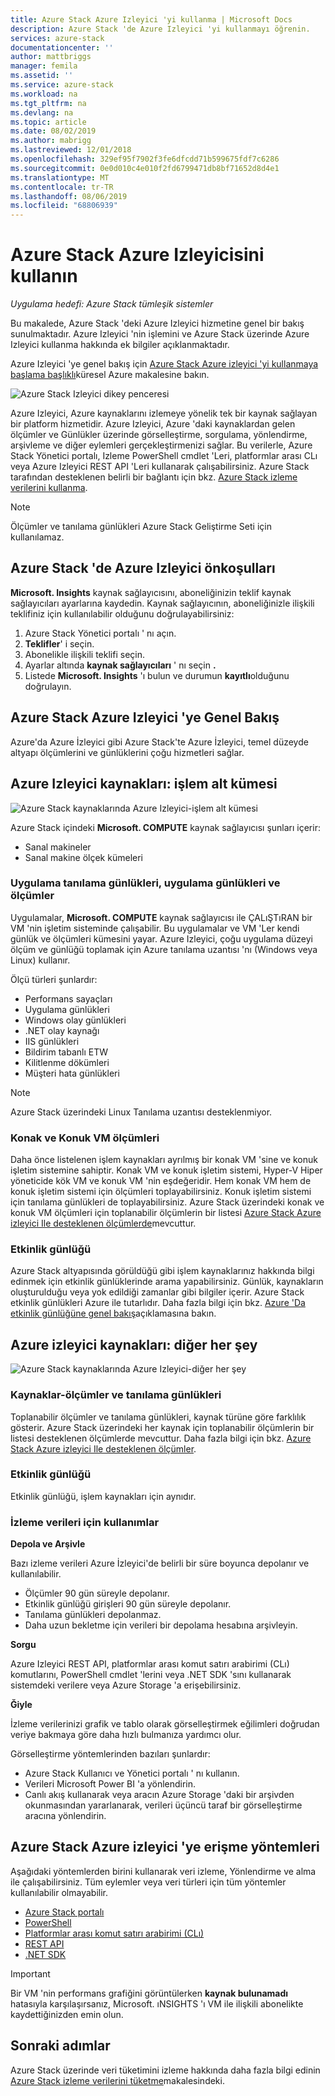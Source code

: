 ```yaml
---
title: Azure Stack Azure Izleyici 'yi kullanma | Microsoft Docs
description: Azure Stack 'de Azure Izleyici 'yi kullanmayı öğrenin.
services: azure-stack
documentationcenter: ''
author: mattbriggs
manager: femila
ms.assetid: ''
ms.service: azure-stack
ms.workload: na
ms.tgt_pltfrm: na
ms.devlang: na
ms.topic: article
ms.date: 08/02/2019
ms.author: mabrigg
ms.lastreviewed: 12/01/2018
ms.openlocfilehash: 329ef95f7902f3fe6dfcdd71b599675fdf7c6286
ms.sourcegitcommit: 0e0d010c4e010f2fd6799471db8bf71652d8d4e1
ms.translationtype: MT
ms.contentlocale: tr-TR
ms.lasthandoff: 08/06/2019
ms.locfileid: "68806939"
---
```

# <a name="use-azure-monitor-on-azure-stack"></a>Azure Stack Azure Izleyicisini kullanın

*Uygulama hedefi: Azure Stack tümleşik sistemler*

Bu makalede, Azure Stack 'deki Azure Izleyici hizmetine genel bir bakış sunulmaktadır. Azure Izleyici 'nin işlemini ve Azure Stack üzerinde Azure Izleyici kullanma hakkında ek bilgiler açıklanmaktadır. 

Azure Izleyici 'ye genel bakış için [Azure Stack Azure izleyici 'yi kullanmaya başlama başlıklı](https://docs.microsoft.com/azure/monitoring-and-diagnostics/monitoring-get-started)küresel Azure makalesine bakın.

![Azure Stack Izleyici dikey penceresi](./media/azure-stack-metrics-azure-data/azs-monitor.png)

Azure Izleyici, Azure kaynaklarını izlemeye yönelik tek bir kaynak sağlayan bir platform hizmetidir. Azure Izleyici, Azure 'daki kaynaklardan gelen ölçümler ve Günlükler üzerinde görselleştirme, sorgulama, yönlendirme, arşivleme ve diğer eylemleri gerçekleştirmenizi sağlar. Bu verilerle, Azure Stack Yönetici portalı, Izleme PowerShell cmdlet 'Leri, platformlar arası CLı veya Azure Izleyici REST API 'Leri kullanarak çalışabilirsiniz. Azure Stack tarafından desteklenen belirli bir bağlantı için bkz. [Azure Stack izleme verilerini kullanma](azure-stack-metrics-monitor.md).

> [!Note]
> Ölçümler ve tanılama günlükleri Azure Stack Geliştirme Seti için kullanılamaz.

## <a name="prerequisites-for-azure-monitor-on-azure-stack"></a>Azure Stack 'de Azure Izleyici önkoşulları

**Microsoft. Insights** kaynak sağlayıcısını, aboneliğinizin teklif kaynak sağlayıcıları ayarlarına kaydedin. Kaynak sağlayıcının, aboneliğinizle ilişkili teklifiniz için kullanılabilir olduğunu doğrulayabilirsiniz:

1. Azure Stack Yönetici portalı ' nı açın.
2. **Teklifler**' i seçin.
3. Abonelikle ilişkili teklifi seçin.
4. Ayarlar altında **kaynak sağlayıcıları** ' nı seçin **.** 
5. Listede **Microsoft. Insights** 'ı bulun ve durumun **kayıtlı**olduğunu doğrulayın.

## <a name="overview-of-azure-monitor-on-azure-stack"></a>Azure Stack Azure Izleyici 'ye Genel Bakış

Azure'da Azure İzleyici gibi Azure Stack'te Azure İzleyici, temel düzeyde altyapı ölçümlerini ve günlüklerini çoğu hizmetleri sağlar.

## <a name="azure-monitor-sources-compute-subset"></a>Azure Izleyici kaynakları: işlem alt kümesi

![Azure Stack kaynaklarında Azure Izleyici-işlem alt kümesi](media//azure-stack-metrics-azure-data/azs-monitor-computersubset.png)

Azure Stack içindeki **Microsoft. COMPUTE** kaynak sağlayıcısı şunları içerir:
 - Sanal makineler 
 - Sanal makine ölçek kümeleri

### <a name="application---diagnostics-logs-app-logs-and-metrics"></a>Uygulama tanılama günlükleri, uygulama günlükleri ve ölçümler

Uygulamalar, **Microsoft. COMPUTE** kaynak sağlayıcısı ile ÇALıŞTıRAN bir VM 'nin işletim sisteminde çalışabilir. Bu uygulamalar ve VM 'Ler kendi günlük ve ölçümleri kümesini yayar. Azure Izleyici, çoğu uygulama düzeyi ölçüm ve günlüğü toplamak için Azure tanılama uzantısı 'nı (Windows veya Linux) kullanır.

Ölçü türleri şunlardır:
 - Performans sayaçları
 - Uygulama günlükleri
 - Windows olay günlükleri
 - .NET olay kaynağı
 - IIS günlükleri
 - Bildirim tabanlı ETW
 - Kilitlenme dökümleri
 - Müşteri hata günlükleri

> [!Note]  
> Azure Stack üzerindeki Linux Tanılama uzantısı desteklenmiyor.

### <a name="host-and-guest-vm-metrics"></a>Konak ve Konuk VM ölçümleri

Daha önce listelenen işlem kaynakları ayrılmış bir konak VM 'sine ve konuk işletim sistemine sahiptir. Konak VM ve konuk işletim sistemi, Hyper-V Hiper yöneticide kök VM ve konuk VM 'nin eşdeğeridir. Hem konak VM hem de konuk işletim sistemi için ölçümleri toplayabilirsiniz. Konuk işletim sistemi için tanılama günlükleri de toplayabilirsiniz. Azure Stack üzerindeki konak ve konuk VM ölçümleri için toplanabilir ölçümlerin bir listesi [Azure Stack Azure izleyici Ile desteklenen ölçümlerde](azure-stack-metrics-supported.md)mevcuttur. 

### <a name="activity-log"></a>Etkinlik günlüğü

Azure Stack altyapısında görüldüğü gibi işlem kaynaklarınız hakkında bilgi edinmek için etkinlik günlüklerinde arama yapabilirsiniz. Günlük, kaynakların oluşturulduğu veya yok edildiği zamanlar gibi bilgiler içerir. Azure Stack etkinlik günlükleri Azure ile tutarlıdır. Daha fazla bilgi için bkz. [Azure 'Da etkinlik günlüğüne genel bakış](https://docs.microsoft.com/azure/monitoring-and-diagnostics/monitoring-overview-activity-logs)açıklamasına bakın. 


## <a name="azure-monitor-sources-everything-else"></a>Azure izleyici kaynakları: diğer her şey

![Azure Stack kaynaklarında Azure Izleyici-diğer her şey](media//azure-stack-metrics-azure-data/azs-monitor-othersubset.png)

### <a name="resources---metrics-and-diagnostics-logs"></a>Kaynaklar-ölçümler ve tanılama günlükleri

Toplanabilir ölçümler ve tanılama günlükleri, kaynak türüne göre farklılık gösterir. Azure Stack üzerindeki her kaynak için toplanabilir ölçümlerin bir listesi desteklenen ölçümlerde mevcuttur. Daha fazla bilgi için bkz. [Azure Stack Azure izleyici Ile desteklenen ölçümler](azure-stack-metrics-supported.md).

### <a name="activity-log"></a>Etkinlik günlüğü

Etkinlik günlüğü, işlem kaynakları için aynıdır. 

### <a name="uses-for-monitoring-data"></a>İzleme verileri için kullanımlar

**Depola ve Arşivle**  

Bazı izleme verileri Azure İzleyici'de belirli bir süre boyunca depolanır ve kullanılabilir. 
 - Ölçümler 90 gün süreyle depolanır. 
 - Etkinlik günlüğü girişleri 90 gün süreyle depolanır. 
 - Tanılama günlükleri depolanmaz.
 - Daha uzun bekletme için verileri bir depolama hesabına arşivleyin.

**Sorgu**  

Azure Izleyici REST API, platformlar arası komut satırı arabirimi (CLı) komutlarını, PowerShell cmdlet 'lerini veya .NET SDK 'sını kullanarak sistemdeki verilere veya Azure Storage 'a erişebilirsiniz. 

**Ğiyle**

İzleme verilerinizi grafik ve tablo olarak görselleştirmek eğilimleri doğrudan veriye bakmaya göre daha hızlı bulmanıza yardımcı olur. 

Görselleştirme yöntemlerinden bazıları şunlardır:
 - Azure Stack Kullanıcı ve Yönetici portalı ' nı kullanın.
 - Verileri Microsoft Power BI 'a yönlendirin.
 - Canlı akış kullanarak veya aracın Azure Storage 'daki bir arşivden okunmasından yararlanarak, verileri üçüncü taraf bir görselleştirme aracına yönlendirin.

## <a name="methods-of-accessing-azure-monitor-on-azure-stack"></a>Azure Stack Azure izleyici 'ye erişme yöntemleri

Aşağıdaki yöntemlerden birini kullanarak veri izleme, Yönlendirme ve alma ile çalışabilirsiniz. Tüm eylemler veya veri türleri için tüm yöntemler kullanılabilir olmayabilir. 

 - [Azure Stack portalı](azure-stack-use-portal.md)
 - [PowerShell](https://docs.microsoft.com/azure/monitoring-and-diagnostics/insights-powershell-samples)
 - [Platformlar arası komut satırı arabirimi (CLı)](https://docs.microsoft.com/azure/monitoring-and-diagnostics/insights-cli-samples)
 - [REST API](https://docs.microsoft.com/rest/api/monitor)
 - [.NET SDK](https://www.nuget.org/packages/Microsoft.Azure.Management.Monitor)

> [!Important]  
> Bir VM 'nin performans grafiğini görüntülerken **kaynak bulunamadı** hatasıyla karşılaşırsanız, Microsoft. ıNSIGHTS 'ı VM ile ilişkili abonelikte kaydettiğinizden emin olun.

## <a name="next-steps"></a>Sonraki adımlar

Azure Stack üzerinde veri tüketimini izleme hakkında daha fazla bilgi edinin [Azure Stack izleme verilerini tüketme](azure-stack-metrics-monitor.md)makalesindeki.

